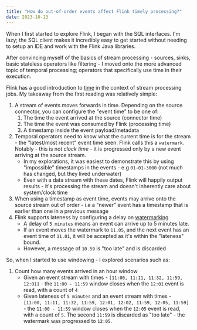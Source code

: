 ```yaml
---
title: "How do out-of-order events affect Flink timely processing?"
date: 2023-10-13
---
```


When I first started to explore Flink, I began with the SQL interfaces. I'm lazy; the SQL client makes it incredibly easy to get started without needing to setup an IDE and work with the Flink Java libraries.

After convincing myself of the basics of stream processing - sources, sinks, basic stateless operators like filtering - I moved onto the more advanced topic of temporal processing; operators that specifically use time in their execution.

Flink has a good introduction to [time](https://nightlies.apache.org/flink/flink-docs-release-1.17/docs/concepts/time/) in the context of stream processing jobs. My takeaway from the first reading was relatively simple:

1. A stream of events moves forwards in time. Depending on the source connector, you can configure the "event time" to be one of:
    1. The time the event arrived at the source (connector time)
    2. The time the event was consumed by Flink (processing time)
    3. A timestamp inside the event payload/metadata
2. Temporal operators need to know what the current time is for the stream - the "latest/most recent" event time seen. Flink calls this a `watermark`. Notably - this is not _clock time_ - it is progressed only by a new event arriving at the source stream.
    - In my explorations, it was easiest to demonstrate this by using "impossible" timestamps in the events - e.g `01-01-3000` (not much has changed, but they lived underwater)
    - Even with a data stream with these dates, Flink will happily output results - it's processing the stream and doesn't inherently care about system/clock time
3. When using a timestamp as event time, events may arrive onto the source stream out of order - i.e a "newer" event has a timestamp that is earlier than one in a previous message
4. Flink supports lateness by configuring a delay on [watermarking](https://nightlies.apache.org/flink/flink-docs-release-1.17/docs/dev/table/sql/create/#watermark)
    - A delay of `5 minutes` means an event can arrive up to 5 minutes late.
    - If an event moves the watermark to `11.05`, and the next event has an event time of `11.01`, it will be accepted as it's within the "lateness" bound.
    - However, a message of `10.59` is "too late" and is discarded
  
So, when I started to use windowing - I explored scenarios such as:

1. Count how many events arrived in an hour window
    - Given an event stream with times - `[11:00, 11:11, 11:32, 11:59, 12:01]` - the `11:00 - 11:59` window closes when the `12:01` event is read, with a count of `4`
    - Given lateness of `5 minutes` and an event stream with times - `[11:00, 11:11, 11:32, 11:59, 12:01, 12:02, 11:59, 12:05, 11:59]` - the `11:00 - 11:59` window closes when the `12:05` event is read, with a count of `5`. The second `11:59` is discarded as "too late" - the watermark was progressed to `12:05`.
  
    

